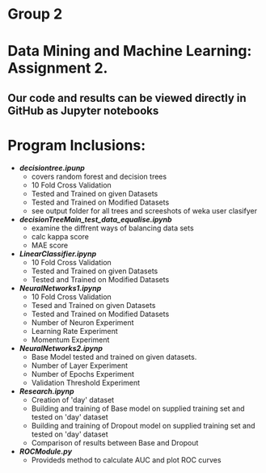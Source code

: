 # Group 2
# Data Mining and Machine Learning: Assignment 2. 


## Our code and results can be viewed directly in GitHub as Jupyter notebooks

# Program Inclusions: 
* ***decisiontree.ipunp***
    * covers random forest and decision trees
    * 10 Fold Cross Validation
    * Tested and Trained on given Datasets 
    * Tested and Trained on Modified Datasets
    * see output folder for all trees and screeshots of weka user clasifyer
* ***decisionTreeMain_test_data_equalise.ipynb***
    * examine the diffrent ways of balancing data sets
    * calc kappa score
    * MAE score
* ***LinearClassifier.ipynp***
    * 10 Fold Cross Validation
    * Tested and Trained on given Datasets 
    * Tested and Trained on Modified Datasets
* ***NeuralNetworks1.ipynp***
    * 10 Fold Cross Validation
    * Tesed and Trained on given Datasets 
    * Tested and Trained on Modified Datasets
    * Number of Neuron Experiment
    * Learning Rate Experiment
    * Momentum Experiment 
* ***NeuralNetworks2.ipynp***
    * Base Model tested and trained on given datasets.
    * Number of Layer Experiment
    * Number of Epochs Experiment
    * Validation Threshold Experiment
* ***Research.ipynp***
    * Creation of 'day' dataset
    * Building and training of Base model on supplied training set and tested on 'day' dataset
    * Building and training of Dropout model on supplied training set and tested on 'day' dataset
    * Comparison of results between Base and Dropout
* ***ROCModule.py***
    * Provideds method to calculate AUC and plot ROC curves
